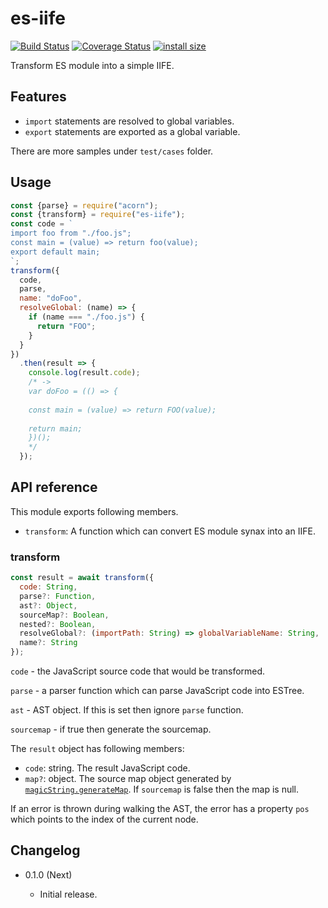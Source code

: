 es-iife
=======

[![Build Status](https://travis-ci.org/eight04/es-iife.svg?branch=master)](https://travis-ci.org/eight04/es-iife)
[![Coverage Status](https://coveralls.io/repos/github/eight04/es-iife/badge.svg?branch=master)](https://coveralls.io/github/eight04/es-iife?branch=master)
[![install size](https://packagephobia.now.sh/badge?p=es-iife)](https://packagephobia.now.sh/result?p=es-iife)

Transform ES module into a simple IIFE.

Features
--------

* `import` statements are resolved to global variables.
* `export` statements are exported as a global variable.

There are more samples under `test/cases` folder.

Usage
-----

```js
const {parse} = require("acorn");
const {transform} = require("es-iife");
const code = `
import foo from "./foo.js";
const main = (value) => return foo(value);
export default main;
`;
transform({
  code,
  parse,
  name: "doFoo",
  resolveGlobal: (name) => {
    if (name === "./foo.js") {
      return "FOO";
    }
  }
})
  .then(result => {
    console.log(result.code);
    /* ->
    var doFoo = (() => {
    
    const main = (value) => return FOO(value);
    
    return main;
    })();
    */
  });
```

API reference
-------------

This module exports following members.

* `transform`: A function which can convert ES module synax into an IIFE.

### transform

```js
const result = await transform({
  code: String,
  parse?: Function,
  ast?: Object,
  sourceMap?: Boolean,
  nested?: Boolean,
  resolveGlobal?: (importPath: String) => globalVariableName: String,
  name?: String
});
```

`code` - the JavaScript source code that would be transformed.

`parse` - a parser function which can parse JavaScript code into ESTree.

`ast` - AST object. If this is set then ignore `parse` function.

`sourcemap` - if true then generate the sourcemap.

The `result` object has following members:

* `code`: string. The result JavaScript code.
* `map?`: object. The source map object generated by [`magicString.generateMap`](https://github.com/Rich-Harris/magic-string#sgeneratemap-options-). If `sourcemap` is false then the map is null.

If an error is thrown during walking the AST, the error has a property `pos` which points to the index of the current node.

Changelog
---------

* 0.1.0 (Next)

  - Initial release.
